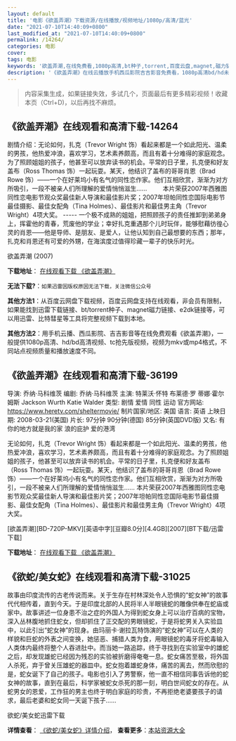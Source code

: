 ```yaml
---
layout: default
title: '电影《欲盖弄潮》下载资源/在线播放/视频地址/1080p/高清/蓝光'
date: "2021-07-10T14:40:09+0800"
last_modified_at: "2021-07-10T14:40:09+0800"
permalink: /14264/
categories: 电影
cover:
tags: 电影
keywords: '欲盖弄潮,在线免费看,1080p高清,bt种子,torrent,百度云盘,magnet,磁力链,迅雷下载资源'
description: '《欲盖弄潮》在线云播放手机西瓜影院吉吉影音免费看，1080p高清bd/hd未删减完整版和tc抢先枪版，mkv/mp4格式，附带bt/torrent种子、magnet/磁力链、百度云盘、网盘资源迅雷下载链接'
---
```


>内容采集生成，如果链接失效，多试几个，页面最后有更多精彩视频！收藏本页（Ctrl+D)，以后再找不麻烦。


## 《欲盖弄潮》在线观看和高清下载-14264

剧情介绍：无论如何，扎克（Trevor Wright 饰）看起来都是一个如此阳光、温柔的男孩，他热爱冲浪，喜欢学习，艺术素养颇高，而且有着十分难得的家庭观念。为了照顾姐姐的孩子，他甚至可以放弃读书的机会。平常的日子里，扎克便和好友盖布（Ross Thomas 饰）一起玩耍。某天，他结识了盖布的哥哥肖恩（Brad Rowe 饰）——一个在好莱坞小有名气的同性恋作家。他们互相欣赏，渐渐为对方所吸引，一段不被亲人们所理解的爱情悄悄滋生……  　　本片荣获2007年西雅图同性恋电影节观众奖最佳新人导演和最佳影片奖；2007年坦帕同性恋国际电影节最佳摄影、最佳女配角（Tina Holmes）、最佳影片和最佳男主角（Trevor Wright）4项大奖。 ----- 一个极不成熟的姐姐，把照顾孩子的责任推卸到弟弟身上，挥霍他的青春，荒废他的学业；幸好扎克重遇那个儿时玩伴，能够慰藉彷徨心灵的肖恩——他是导师、是朋友、是爱人，让他认知到自己最想要的东西；那年，扎克和肖恩还有可爱的外甥，在海滨度过值得珍藏一辈子的快乐时光。


欲盖弄潮 (2007)

**下载地址**： [在线观看下载 《欲盖弄潮》](https://www.btbtdy.me/btdy/dy5324.html) 


**无法下载?**：`如果迅雷因版权原因无法下载，关注微信公众号 `

**其他方法1**：从百度云网盘下载视频，百度云网盘支持在线观看，非会员有限制，如果能找到迅雷下载链接、bt/torrent种子、magnet磁力链接、e2dk链接等，可以用迅雷、比特彗星等工具将完整视频下载到本地。

**其他方法2**：用手机云播、西瓜影院、吉吉影音等在线免费观看《欲盖弄潮》，一般提供1080p高清、hd/bd高清视频、tc抢先版视频，视频为mkv或mp4格式，不同站点视频质量和播放速度不同。


## 《欲盖弄潮》在线观看和高清下载-36199

导演: 乔纳·马科维茨 编剧: 乔纳·马科维茨 主演: 特莱沃·怀特 布莱德·罗 蒂娜·霍尔姆斯 Jackson Wurth Katie Walder 类型: 剧情 爱情 同性 运动 官方网站: https://www.heretv.com/sheltermovie/ 制片国家/地区: 美国 语言: 英语 上映日期: 2008-03-21(美国) 片长: 97分钟 90分钟(德国) 85分钟(英国DVD版) 又名: 有你的地方就是我的家 浪的庇护 爱的港湾

无论如何，扎克（Trevor Wright 饰）看起来都是一个如此阳光、温柔的男孩，他热爱冲浪，喜欢学习，艺术素养颇高，而且有着十分难得的家庭观念。为了照顾姐姐的孩子，他甚至可以放弃读书的机会。平常的日子里，扎克便和好友盖布（Ross Thomas 饰）一起玩耍。某天，他结识了盖布的哥哥肖恩（Brad Rowe 饰）——一个在好莱坞小有名气的同性恋作家。他们互相欣赏，渐渐为对方所吸引，一段不被亲人们所理解的爱情悄悄滋生…… 本片荣获2007年西雅图同性恋电影节观众奖最佳新人导演和最佳影片奖；2007年坦帕同性恋国际电影节最佳摄影、最佳女配角（Tina Holmes）、最佳影片和最佳男主角（Trevor Wright）4项大奖。


[欲盖弄潮][BD-720P-MKV][英语中字][豆瓣8.0分][4.4GB][2007][BT下载/迅雷下载]

**下载地址**： [在线观看下载 《欲盖弄潮》](https://www.btdx8.com/torrent/shelter_2007.html) 


## 《欲蛇/美女蛇》在线观看和高清下载-31025

故事由印度流传的古老传说而来。关于生存在村林深处令人恐惧的&ldquo;蛇女神&rdquo;的故事代代相传着，直到今天。于是印度北部的人民将半人半眼镜蛇的雕像供奉在蛇庙或家中。故事讲述一位身患不治之症的外国人为得到蛇女身上可以治疗百病的宝物，深入丛林腹地抓住蛇女，但却抓住了正交配的男眼镜蛇，于是将蛇男关入实验皿中，以此引出&ldquo;蛇女神&rdquo;的现身。由玛丽卡&middot;谢拉瓦特饰演的&ldquo;蛇女神&rdquo;可以在人类的样貌和巨蛇的外表之间变换，她惩恶、捕猎人类为食，用眼镜蛇的毒牙将蛇毒输入人类体内最终将整个人吞进肚中。而当她一路追踪，终于寻找到在实验室中的雄蛇之后，却发现雄蛇已经因为残忍的实验被折磨得奄奄一息。蛇女痛苦至极，将外国人杀死，弃于曾关压雄蛇的器皿中。蛇女抱着雄蛇身体，痛苦的离去，然而欣慰的是，蛇女诞下了自己的孩子。电影也引入了男警察，他一直不相信同事告诉他的蛇女神的故事，直到在最后，科学家被蛇女杀死的那一刻，明白世间蛇女的存在。从蛇男女的恩爱，工作狂的男主也终于明白家庭的珍贵，不再拒绝老婆要孩子的请求，最后老婆和蛇女同一天诞下孩子&hellip;…


欲蛇/美女蛇迅雷下载

**详情查看**： [《欲蛇/美女蛇》详情介绍](/movie/31025/)， **查看更多**：[本站资源大全](/movie/t/all/)

